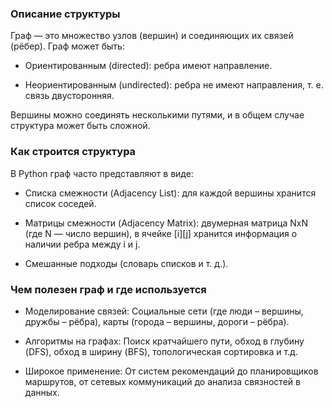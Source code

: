 ### Описание структуры
Граф — это множество узлов (вершин) и соединяющих их связей (рёбер). Граф может быть:

- Ориентированным (directed): ребра имеют направление.

- Неориентированным (undirected): ребра не имеют направления, т. е. связь двусторонняя.

Вершины можно соединять несколькими путями, и в общем случае структура может быть сложной.

### Как строится структура
В Python граф часто представляют в виде:

- Списка смежности (Adjacency List): для каждой вершины хранится список соседей.

- Матрицы смежности (Adjacency Matrix): двумерная матрица NxN (где N — число вершин), в ячейке [i][j] хранится информация о наличии ребра между i и j.

- Смешанные подходы (словарь списков и т. д.).

### Чем полезен граф и где используется
- Моделирование связей: Социальные сети (где люди – вершины, дружбы – рёбра), карты (города – вершины, дороги – рёбра).

- Алгоритмы на графах: Поиск кратчайшего пути, обход в глубину (DFS), обход в ширину (BFS), топологическая сортировка и т.д.

- Широкое применение: От систем рекомендаций до планировщиков маршрутов, от сетевых коммуникаций до анализа связностей в данных.